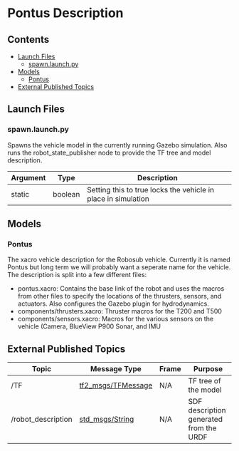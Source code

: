 # Pontus Description

## Contents
- [Launch Files](#launch-files)
  - [spawn.launch.py](#spawnlaunchpy)
- [Models](#models)
  - [Pontus](#pontus)
- [External Published Topics](#external-published-topics)

## Launch Files

### spawn.launch.py

Spawns the vehicle model in the currently running Gazebo simulation. Also runs the robot_state_publisher node to provide the TF tree and model description.

| Argument | Type | Description |
|----------|------|-------------|
| static | boolean | Setting this to true locks the vehicle in place in simulation |

## Models

### Pontus

The xacro vehicle description for the Robosub vehicle. Currently it is named Pontus but long term we will probably want a seperate name for the vehicle. The description is split into a few different files: 
- pontus.xacro: Contains the base link of the robot and uses the macros from other files to specify the locations of the thrusters, sensors, and actuators. Also configures the Gazebo plugin for hydrodynamics.
- components/thrusters.xacro: Thruster macros for the T200 and T500
- components/sensors.xacro: Macros for the various sensors on the vehicle (Camera, BlueView P900 Sonar, and IMU

## External Published Topics

| Topic | Message Type | Frame | Purpose |
|-------|--------------|-------|---------|
| /TF | [tf2_msgs/TFMessage](https://docs.ros2.org/latest/api/tf2_msgs/msg/TFMessage.html) | N/A | TF tree of the model |
| /robot_description | [std_msgs/String](https://docs.ros2.org/latest/api/std_msgs/msg/String.html) | N/A | SDF description generated from the URDF |

